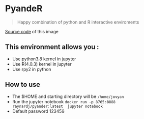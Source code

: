 # PyandeR

> Happy combination of python and R interactive enviroments

[Source code](https://github.com/raynardj/pyr/tree/main/01_basic) of this image

## This environment allows you :
* Use python3.8 kernel in jupyter
* Use R(4.0.3) kernel in jupyter
* Use rpy2 in python

## How to use
* The $HOME and starting directory will be ```/home/jovyan```
* Run the jupyter notebook ```docker run -p 8765:8888 raynardj/pyander:latest  jupyter notebook```
* Default password 123456